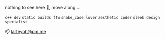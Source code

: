 nothing to see here 🙈, move along ...

`c++ dev` `static builds ftw` `snake_case lover` `aesthetic coder` `sleek design specialist`

📫 larteyoh@pm.me
